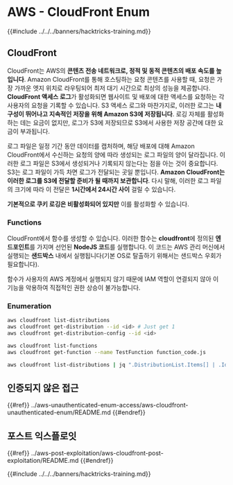 # AWS - CloudFront Enum

{{#include ../../../banners/hacktricks-training.md}}

## CloudFront

CloudFront는 AWS의 **콘텐츠 전송 네트워크로, 정적 및 동적 콘텐츠의 배포 속도를 높입니다**. Amazon CloudFront를 통해 호스팅하는 요청 콘텐츠를 사용할 때, 요청은 가장 가까운 엣지 위치로 라우팅되어 최저 대기 시간으로 최상의 성능을 제공합니다. **CloudFront 액세스 로그**가 활성화되면 웹사이트 및 배포에 대한 액세스를 요청하는 각 사용자의 요청을 기록할 수 있습니다. S3 액세스 로그와 마찬가지로, 이러한 로그는 **내구성이 뛰어나고 지속적인 저장을 위해 Amazon S3에 저장됩니다**. 로깅 자체를 활성화하는 데는 요금이 없지만, 로그가 S3에 저장되므로 S3에서 사용한 저장 공간에 대한 요금이 부과됩니다.

로그 파일은 일정 기간 동안 데이터를 캡처하며, 해당 배포에 대해 Amazon CloudFront에서 수신하는 요청의 양에 따라 생성되는 로그 파일의 양이 달라집니다. 이러한 로그 파일은 S3에서 생성되거나 기록되지 않는다는 점을 아는 것이 중요합니다. S3는 로그 파일이 가득 차면 로그가 전달되는 곳일 뿐입니다. **Amazon CloudFront는 이러한 로그를 S3에 전달할 준비가 될 때까지 보관합니다**. 다시 말해, 이러한 로그 파일의 크기에 따라 이 전달은 **1시간에서 24시간 사이** 걸릴 수 있습니다.

**기본적으로 쿠키 로깅은 비활성화되어 있지만** 이를 활성화할 수 있습니다.

### Functions

CloudFront에서 함수를 생성할 수 있습니다. 이러한 함수는 **cloudfront**에 정의된 **엔드포인트**를 가지며 선언된 **NodeJS 코드**를 실행합니다. 이 코드는 AWS 관리 머신에서 실행되는 **샌드박스** 내에서 실행됩니다(기본 OS로 탈출하기 위해서는 샌드박스 우회가 필요합니다).

함수가 사용자의 AWS 계정에서 실행되지 않기 때문에 IAM 역할이 연결되지 않아 이 기능을 악용하여 직접적인 권한 상승이 불가능합니다.

### Enumeration
```bash
aws cloudfront list-distributions
aws cloudfront get-distribution --id <id> # Just get 1
aws cloudfront get-distribution-config --id <id>

aws cloudfront list-functions
aws cloudfront get-function --name TestFunction function_code.js

aws cloudfront list-distributions | jq ".DistributionList.Items[] | .Id, .Origins.Items[].Id, .Origins.Items[].DomainName, .AliasICPRecordals[].CNAME"
```
## 인증되지 않은 접근

{{#ref}}
../aws-unauthenticated-enum-access/aws-cloudfront-unauthenticated-enum/README.md
{{#endref}}

## 포스트 익스플로잇

{{#ref}}
../aws-post-exploitation/aws-cloudfront-post-exploitation/README.md
{{#endref}}

{{#include ../../../banners/hacktricks-training.md}}
